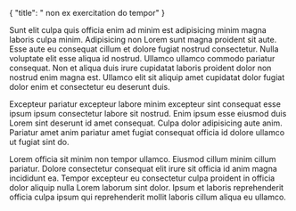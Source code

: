{
  "title": " non ex exercitation do tempor"
}

Sunt elit culpa quis officia enim ad minim est adipisicing minim magna laboris culpa minim. Adipisicing non Lorem sunt magna proident sit aute. Esse aute eu consequat cillum et dolore fugiat nostrud consectetur. Nulla voluptate elit esse aliqua id nostrud. Ullamco ullamco commodo pariatur consequat. Non et aliqua duis irure cupidatat laboris proident dolor non nostrud enim magna est. Ullamco elit sit aliquip amet cupidatat dolor fugiat dolor enim et consectetur eu deserunt duis.

Excepteur pariatur excepteur labore minim excepteur sint consequat esse ipsum ipsum consectetur labore sit nostrud. Enim ipsum esse eiusmod duis Lorem sint deserunt id amet consequat. Culpa dolor adipisicing aute anim. Pariatur amet anim pariatur amet fugiat consequat officia id dolore ullamco ut fugiat sint do.

Lorem officia sit minim non tempor ullamco. Eiusmod cillum minim cillum pariatur. Dolore consectetur consequat elit irure sit officia id anim magna incididunt ea. Tempor excepteur eu consectetur culpa proident in officia dolor aliquip nulla Lorem laborum sint dolor. Ipsum et laboris reprehenderit officia culpa ipsum qui reprehenderit mollit laboris cillum aliqua eu ullamco.